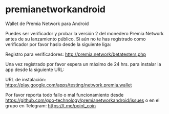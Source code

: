 # premianetworkandroid
Wallet de Premia Network para Android

Puedes ser verificador y probar la versión 2 del monedero Premia Network antes de su lanzamiento público. Si aún no te has registrado como verificador por favor haslo desde la siguiente liga: 

Registro para verificadores: http://premia.network/betatesters.php

Una vez registrado por favor espera un máximo de 24 hrs. para instalar la app desde la siguiente URL:

URL de instalación: https://play.google.com/apps/testing/network.premia.wallet

Por favor reporta todo fallo o mal funcionamiento desde https://github.com/goo-technology/premianetworkandroid/issues o en el grupo en Telegram: https://t.me/point_coin
